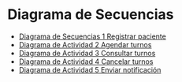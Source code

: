 # Diagrama de Secuencias
* [Diagrama de Secuencias 1 Registrar paciente](https://drive.google.com/file/d/1yeraTfVP5Wl3XAXWhAuPrH5RdOc35jkH/view?usp=sharing)
* [Diagrama de Actividad 2 Agendar turnos]()
* [Diagrama de Actividad 3 Consultar turnos]()
* [Diagrama de Actividad 4 Cancelar turnos]()
* [Diagrama de Actividad 5 Enviar notificación]()
